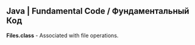 <h2><b>Java</b> | Fundamental Code / Фундаментальный Код</h2>
<b>Files.class</b> - Associated with file operations.

